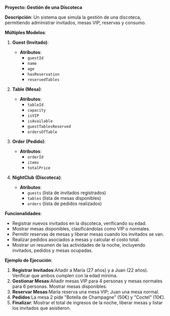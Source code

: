 **Proyecto: Gestión de una Discoteca**

**Descripción**:
Un sistema que simula la gestión de una discoteca, permitiendo administrar invitados, mesas VIP, reservas y consumo.

**Múltiples Modelos**:

1. **Guest (Invitado)**:
   - **Atributos**:
     - `guestId`
     - `name`
     - `age`
     - `hasReservation`
     - `reservedTables`

2. **Table (Mesa)**:
   - **Atributos**:
     - `tableId`
     - `capacity`
     - `isVIP`
     - `isAvailable`
     - `guestTablesReserved`
     - `ordersOfTable`

3. **Order (Pedido)**:
   - **Atributos**:
     - `orderId`
     - `items`
     - `totalPrice`

4. **NightClub (Discoteca)**:
   - **Atributos**:
     - `guests` (lista de invitados registrados)
     - `tables` (lista de mesas disponibles)
     - `orders` (lista de pedidos realizados)


**Funcionalidades**:
- Registrar nuevos invitados en la discoteca, verificando su edad.
- Mostrar mesas disponibles, clasificándolas como VIP o normales.
- Permitir reservas de mesas y liberar mesas cuando los invitados se van.
- Realizar pedidos asociados a mesas y calcular el costo total.
- Mostrar un resumen de las actividades de la noche, incluyendo invitados, pedidos y mesas ocupadas.

**Ejemplo de Ejecución**:
1. **Registrar Invitados**:Añadir a María (27 años) y a Juan (22 años). Verificar que ambos cumplen con la edad mínima.
2. **Gestionar Mesas**:Añadir mesas VIP para 4 personas y mesas normales para 6 personas. Mostrar mesas disponibles.
3. **Reservar Mesas**:María reserva una mesa VIP; Juan una mesa normal.
4. **Pedidos**:La mesa 2 pide "Botella de Champagne" (50€) y "Coctel" (10€).
5. **Finalizar**: Mostrar el total de ingresos de la noche, liberar mesas y listar los invitados que asistieron.
